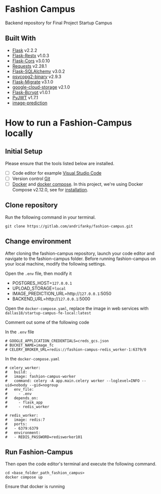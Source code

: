 # Fashion Campus

Backend repository for Final Project Startup Campus

## Built With

- [Flask](https://flask.palletsprojects.com/en/2.2.x/) v2.2.2
- [Flask-Restx](https://flask-restx.readthedocs.io/en/latest/) v1.0.3
- [Flask-Cors](https://flask-cors.readthedocs.io/en/latest/) v3.0.10
- [Requests](https://requests.readthedocs.io/en/latest/) v2.28.1
- [Flask-SQLAlchemy](https://flask-sqlalchemy.palletsprojects.com/en/3.0.x/) v3.0.2
- [psycopg2-binary](https://www.psycopg.org/docs/) v2.9.3
- [Flask-Migrate](https://flask-migrate.readthedocs.io/en/latest/) v3.1.0
- [google-cloud-storage](https://cloud.google.com/storage/docs/reference/libraries#client-libraries-install-python) v2.1.0
- [Flask-Bcrypt](https://flask-bcrypt.readthedocs.io/en/1.0.1/) v1.0.1
- [PyJWT](https://pyjwt.readthedocs.io/en/stable/) v1.7.1
- [image-prediction](https://github.com/rizanqardafil/fashion-mnist)

# How to run a Fashion-Campus locally

## Initial Setup

Please ensure that the tools listed below are installed.

- [ ] Code editor for example [Visual Studio Code](https://code.visualstudio.com/)
- [ ] Version control [Git](https://git-scm.com/)
- [ ] [Docker](https://www.docker.com/) and [docker compose](https://docs.docker.com/compose/). In this project, we're using Docker Compose v2.12.0, see for [installation](https://docs.docker.com/compose/install/linux/#install-the-plugin-manually).

## Clone repository

Run the following command in your terminal.

```
git clone https://gitlab.com/andrifanky/fashion-campus.git
```

## Change environment

After cloning the fashion-campus repository, launch your code editor and navigate to the fashion-campus folder. Before running fashion-campus on your local machine, modify the following settings.

Open the `.env` file, then modify it
- POSTGRES_HOST=`127.0.0.1`
- UPLOAD_STORAGE=`local`
- IMAGE_PREDICTION_URL=http://`127.0.0.1`:5050
- BACKEND_URL=http://`127.0.0.1`:5000

Open the `docker-compose.yaml`, replace the image in web services with `dallas18/startup-campus-fe-local:latest`

Comment out some of the following code

In the `.env` file
```
# GOOGLE_APPLICATION_CREDENTIALS=creds_gcs.json
# BUCKET_NAME=image_fc
# CELERY_BROKER_URL=redis://fashion-campus-redis_worker-1:6379/0
```

In the `docker-compose.yaml`
```
# celery_worker:
#   build: .
#   image: fashion-campus-worker
#   command: celery -A app.main.celery worker --loglevel=INFO --uid=nobody --gid=nogroup
#   env_file:
#     - .env
#   depends_on:
#     - flask_app
#     - redis_worker

# redis_worker:
#   image: redis:7
#   ports:
#   - 6379:6379
#   environment:
#   - REDIS_PASSWORD=redisworker101
```

## Run Fashion-Campus

Then open the code editor's terminal and execute the following command.

```
cd <base_folder_path_fashion_campus>
docker compose up
```

Ensure that docker is running
